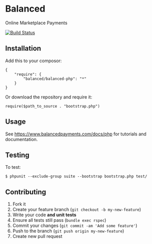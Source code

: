 # Balanced

Online Marketplace Payments

[![Build Status](https://secure.travis-ci.org/balanced/balanced-php.png)](http://travis-ci.org/balanced/balanced-php)

## Installation

Add this to your composor:

    {
        "require": {
            "balanced/balanced-php": "*"
        }
    }

Or download the repository and require it:

    require($path_to_source . "bootstrap.php")

## Usage

See https://www.balancedpayments.com/docs/php for tutorials and documentation.

## Testing

To test:
    
    $ phpunit --exclude-group suite --bootstrap bootstrap.php test/

## Contributing

1. Fork it
2. Create your feature branch (`git checkout -b my-new-feature`)
3. Write your code **and unit tests**
4. Ensure all tests still pass (`bundle exec rspec`)
5. Commit your changes (`git commit -am 'Add some feature'`)
6. Push to the branch (`git push origin my-new-feature`)
7. Create new pull request
